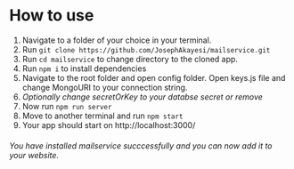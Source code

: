 # How to use
1. Navigate to a folder of your choice in your terminal.
2. Run ```git clone https://github.com/JosephAkayesi/mailservice.git```
3. Run ```cd mailservice``` to change directory to the cloned app.
4. Run ```npm i``` to install dependencies
5. Navigate to the root folder and open config folder. Open keys.js file and change MongoURI to your connection string. 
6. _Optionally change secretOrKey to your databse secret or remove_
7. Now run ```npm run server```
8. Move to another terminal and run ```npm start```
9. Your app should start on http://localhost:3000/

###### You have installed mailservice succcessfully and you can now add it to your website. 

